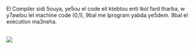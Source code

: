 El Compiler sidi 5ouya, ye5ou el code eli ktebtou enti lkol fard tharba, w y7awlou lel machine code (0,1), 9bal me lprogram yabda ye5dem. 9bal el execution ma3neha.  
</br>

![](https://hpc-wiki.info/mediawiki/hpc_images/thumb/8/8a/Compiler_Shematic.png/1000px-Compiler_Shematic.png)
